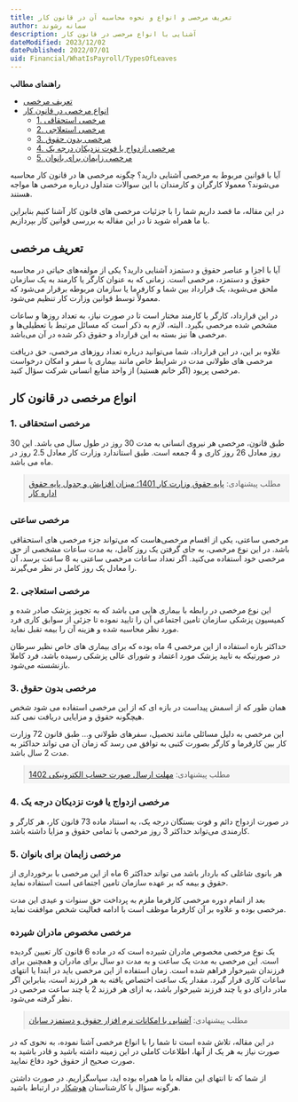 ```yaml
---
title: تعریف مرخصی و انواع و نحوه محاسبه آن در قانون کار
author: سمانه رشوند  
description: آشنایی با انواع مرخصی در قانون کار
dateModified: 2023/12/02 
datePublished: 2022/07/01 
uid: Financial/WhatIsPayroll/TypesOfLeaves
---
```

**راهنمای مطالب**
- [تعریف مرخصی](#تعریف-مرخصی)
- [انواع مرخصی در قانون کار](#انواع-مرخصی-در-قانون-کار)
    - [1. مرخصی استحقاقی](#1-مرخصی-استحقاقی)
    - [2. مرخصی استعلاجی](#2-مرخصی-استعلاجی)
    - [3. مرخصی بدون حقوق](#3-مرخصی-بدون-حقوق)
    - [4. مرخصی ازدواج یا فوت نزدیکان درجه یک](#4-مرخصی-ازدواج-یا-فوت-نزدیکان-درجه-یک)
    - [5. مرخصی زایمان برای بانوان](#5-مرخصی-زایمان-برای-بانوان)

آیا با قوانین مربوط به مرخصی آشنایی دارید؟ چگونه مرخصی ها در قانون کار محاسبه می‌شوند؟ معمولا کارگران و کارمندان با این سوالات متداول درباره مرخصی ها مواجه هستند.

در این مقاله، ما قصد داریم شما را با جزئیات مرخصی های قانون کار آشنا کنیم بنابراین با ما همراه شوید تا در این مقاله به بررسی قوانین کار بپردازیم.

## تعریف مرخصی
آیا با اجزا و عناصر حقوق و دستمزد آشنایی دارید؟ یکی از مولفه‌های حیاتی در محاسبه حقوق و دستمزد، مرخصی است. زمانی که به عنوان کارگر یا کارمند به یک سازمان ملحق می‌شوید، یک قرارداد بین شما و کارفرما یا سازمان مربوطه برقرار می‌شود که معمولاً توسط قوانین وزارت کار تنظیم می‌شود.

در این قرارداد، کارگر یا کارمند مختار است تا در صورت نیاز، به تعداد روزها و ساعات مشخص شده مرخصی بگیرد. البته، لازم به ذکر است که مسائل مرتبط با تعطیلی‌ها و مرخصی ها نیز بسته به این قرارداد و حقوق ذکر شده در آن می‌باشد.

علاوه بر این، در این قرارداد، شما می‌توانید درباره تعداد روزهای مرخصی، حق دریافت مرخصی های طولانی مدت در شرایط خاص مانند بیماری یا سفر و امکان درخواست مرخصی پریود (اگر خانم هستید) از واحد منابع انسانی شرکت سؤال کنید.

## انواع مرخصی در قانون کار



### 1. مرخصی استحقاقی

طبق قانون، مرخصی هر نیروی انسانی به مدت 30 روز در طول سال می باشد. این 30 روز معادل 26 روز کاری و 4 جمعه است. طبق استاندارد وزارت کار معادل 2.5 روز در ماه می باشد.

<blockquote style="background-color:#f5f5f5; padding:0.5rem">
مطلب پیشنهادی: <a href="https://www.hooshkar.com/Wiki/Payroll/Payroll1401" target="_blank">پایه حقوق وزارت کار 1401؛ میزان افزایش و جدول پایه حقوق اداره کار
</a></blockquote>

### مرخصی ساعتی
مرخصی ساعتی، یکی از اقسام مرخصی‌هاست که می‌تواند جزء مرخصی های استحقاقی باشد. در این نوع مرخصی، به جای گرفتن یک روز کامل، به مدت ساعات مشخصی از حق مرخصی خود استفاده می‌کنید. اگر تعداد ساعات مرخصی ساعتی به 8 ساعت برسد، آن را معادل یک روز کامل در نظر می‌گیرند.

### 2. مرخصی استعلاجی

این نوع مرخصی در رابطه با بیماری هایی می باشد که به تجویز پزشک صادر شده و کمیسیون پزشکی سازمان تامین اجتماعی آن را تایید نموده تا جزئی از سوابق کاری فرد مورد نظر محاسبه شده و هزینه آن را بیمه تقبل نماید. 

حداکثر بازه استفاده از این مرخصی 4 ماه بوده که برای بیماری های خاص نظیر سرطان در صورتیکه به تایید پزشک مورد اعتماد و شورای عالی پزشکی رسیده باشد، فرد کاملا بازنشسته می‌شود.

### 3. مرخصی بدون حقوق

همان طور که از اسمش پیداست در بازه ای که از این مرخصی استفاده می شود شخص هیچگونه حقوق و مزایایی دریافت نمی کند. 

این مرخصی به دلیل مسائلی مانند تحصیل، سفرهای طولانی و... طبق قانون 72 وزارت کار بین کارفرما و کارگر بصورت کتبی به توافق می رسد که زمان آن می تواند حداکثر به مدت 2 سال باشد.

<blockquote style="background-color:#f5f5f5; padding:0.5rem">
مطلب پیشنهادی: <a href="https://www.hooshkar.com/Wiki/Financial/TaxPayersSystemUpdate" target="_blank">مهلت ارسال صورت حساب الکترونیکی 1402
</a></blockquote>

### 4. مرخصی ازدواج یا فوت نزدیکان درجه یک

در صورت ازدواج دائم و فوت بستگان درجه یک، به استناد ماده 73 قانون کار، هر کارگر و کارمندی می‌تواند حداکثر 3 روز مرخصی با تمامی حقوق و مزایا داشته باشد.

### 5. مرخصی زایمان برای بانوان

هر بانوی شاغلی که باردار باشد می تواند حداکثر 6 ماه از این مرخصی با برخورداری از حقوق و بیمه که بر عهده سازمان تامین اجتماعی است استفاده نماید. 

بعد از اتمام دوره مرخصی کارفرما ملزم به پرداخت حق سنوات و عیدی این مدت مرخصی بوده و علاوه بر آن کارفرما موظف است با ادامه فعالیت شخص موافقت نماید.

### مرخصی مخصوص مادران شیرده
 یک نوع مرخصی مخصوص مادران شیرده است که در ماده 6 قانون کار تعیین گردیده است. این مرخصی به مدت یک ساعت و به مدت دو سال برای مادران و همچنین برای فرزندان شیرخوار فراهم شده است. زمان استفاده از این مرخصی باید در ابتدا یا انتهای ساعات کاری قرار گیرد. مقدار یک ساعت اختصاص یافته به هر فرزند است، بنابراین اگر مادر دارای دو یا چند فرزند شیرخوار باشد، به ازای هر فرزند 2 یا چند ساعت مرخصی در نظر گرفته می‌شود.

<blockquote style="background-color:#f5f5f5; padding:0.5rem">
مطلب پیشنهادی: <a href="https://www.hooshkar.com/Software/Sayan/Module/Payroll" target="_blank"> آشنایی با امکانات نرم افزار حقوق و دستمزد سایان
</a></blockquote>

در این مقاله، تلاش شده است تا شما را با انواع مرخصی آشنا نموده، به نحوی که در صورت نیاز به هر یک از آنها، اطلاعات کاملی در این زمینه داشته باشید و قادر باشید به صورت صحیح از حقوق خود دفاع نمایید. 

از شما که تا انتهای این مقاله با ما همراه بوده اید، سپاسگزاریم. در صورت داشتن هرگونه سؤال با کارشناسنان <a href="https://www.hooshkar.com" target="_blank">هوشکار</a> در ارتباط باشید.



[1. مرخصی استحقاقی]: #1-مرخصی-استحقاقی
[2.	مرخصی استعلاجی]: #2-مرخصی-استعلاجی
[3.	مرخصی بدون حقوق]: #3-مرخصی-بدون-حقوق
[4.	مرخصی ازدواج یا فوت نزدیکان درجه یک]: #4-مرخصی-ازدواج-یا-فوت-نزدیکان-درجه-یک
[5.	مرخصی زایمان برای بانوان]: #5-مرخصی-زایمان-برای-بانوان